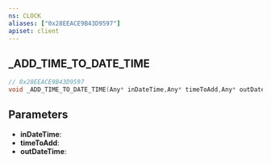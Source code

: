 ```yaml
---
ns: CLOCK
aliases: ["0x28EEACE9B43D9597"]
apiset: client
---
```

## _ADD_TIME_TO_DATE_TIME

```c
// 0x28EEACE9B43D9597
void _ADD_TIME_TO_DATE_TIME(Any* inDateTime,Any* timeToAdd,Any* outDateTime);
```


## Parameters
* **inDateTime**:
* **timeToAdd**:
* **outDateTime**:



